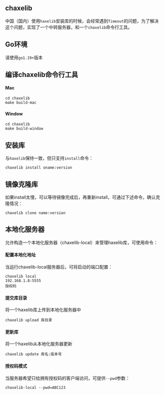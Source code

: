 ## chaxelib
中国（国内）使用`haxelib`安装库的时候，会经常遇到`Timeout`的问题，为了解决这个问题，实现了一个中转服务器，和一个`chaxelib`命令行工具。

## Go环境
请使用`go1.19+`版本

## 编译chaxelib命令行工具
#### Mac
```shell
cd chaxelib
make build-mac
```
#### Window
```shell
cd chaxelib
make build-window
```

## 安装库
与`haxelib`保持一致，但只支持`install`命令：
```shell
chaxelib install oname:version
```

## 镜像克隆库
如果install太慢，可以等待镜像完成后，再重新install，可通过下述命令，确认克隆情况：
```shell
chaxelib clone name:version
```

## 本地化服务器
允许构造一个本地化服务器（chaxelib-local）来管理haxelib库，可使用命令：

#### 配置本地化地址
当运行chaxelib-local服务器后，可将启动的端口配置：
```shell
chaxelib local
192.168.1.8:5555
授权码
```

#### 提交库目录
将一个haxelib库上传到本地化服务器中
```shell
chaxelib upload 库目录
```

#### 更新库
将一个haxelib从本地化服务器更新
```shell
chaxelib update 库名:版本号
```

#### 授权码模式
当服务器希望只给拥有授权码的客户端访问，可提供`--pwd`参数：
```shell
chaxelib-local --pwd=ABC123
```